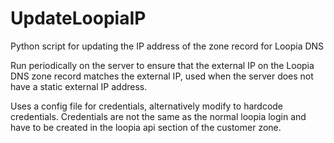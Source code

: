 # UpdateLoopiaIP
Python script for updating the IP address of the zone record for Loopia DNS

Run periodically on the server to ensure that the external IP on the Loopia DNS zone record matches the external IP, used when the server does not have a static external IP address.  

Uses a config file for credentials, alternatively modify to hardcode credentials. Credentials are not the same as the normal loopia login and have to be created in the loopia api section of the customer zone.
